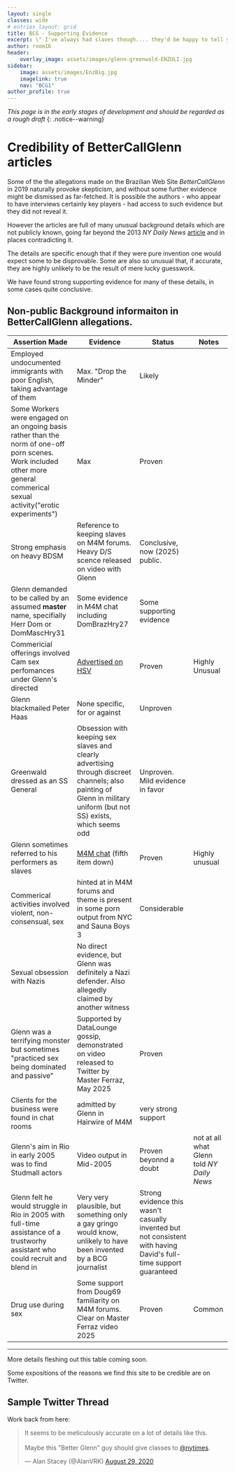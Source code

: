 ```yaml
---
layout: single
classes: wide
# entries_layout: grid
title: BCG - Supporting Evidence
excerpt: \" I've always had slaves though.... they'd be happy to tell you what a privilege it is to serve and worship me and be trained. I dominate to transform. \"<br>  - _DomEscort31NYC aka Glenn_
author: room16
header:
    overlay_image: assets/images/glenn-greenwald-ENZULI.jpg
sidebar:
    image: assets/images/EnzBig.jpg
    imagelink: true
    nav: "BCG1"
author_profile: true
---
```


_This page is in the early stages of development and should be regarded as a rough draft_
{: .notice--warning}

# Credibility of BetterCallGlenn articles

Some of the the allegations made on the Brazilian Web Site _BetterCallGlenn_ in 2019 naturally provoke skepticism, and without some further evidence might be dismissed as far-fetched. It is possible the authors - who appear to have interviews certainly key players - had access to such evidence but they did not reveal it.


However the articles are full of many unusual background details which are not publicly known, going far beyond the 2013   _NY Daily News_ [article](/sobstack/) and in places contradicting it.

The details are specific enough that if they were pure invention one would expect some to be disprovable. Some are also so unusual that, if accurate, they are highly unlikely to be the result of mere lucky guesswork.

We have found strong supporting evidence for many of these details, in some cases quite conclusive.


## Non-public Background informaiton in BetterCallGlenn allegations.



| Assertion Made | Evidence | Status | Notes |
| --- | --- | --- | --- |
| Employed undocumented immigrants  with poor English, taking advantage of them | Max. "Drop the Minder" | Likely |  |
| Some Workers were engaged on an ongoing basis rather than the norm of one-off porn scenes. Work included other more general commerical sexual activity(\"erotic experiments\") | Max | Proven |  |
| Strong emphasis on heavy BDSM | Reference to keeping slaves on M4M forums. Heavy D/S scence released on video with Glenn | Conclusive, now (2025) public. | |
| Glenn demanded to be called by an assumed **master** name, specifially Herr Dom or DomMascHry31 | Some evidence in M4M chat including DomBrazHry27 | Some supporting evidence | |
| Commericial offerings involved Cam sex perfomances under Glenn's directed | [Advertised on HSV](/assets/images/TuckerChat.png) | Proven | Highly Unusual |
| Glenn blackmailed Peter Haas | None specific, for or against | Unproven | |
| Greenwald dressed as an SS General | Obsession with keeping sex slaves and clearly advertising through discreet channels; also painting of Glenn in military uniform (but not SS) exists, which seems odd | Unproven. Mild evidence in favor |  |
| Glenn sometimes referred to his performers as slaves | [M4M chat](https://www.companyofmen.org/topic/3656-hairy-athlete-types/) (fifth item down) | Proven | Highly unusual |
| Commerical activities involved violent, non-consensual, sex | hinted at in M4M forums  and theme is present in some porn output from NYC and Sauna Boys 3 | Considerable | |
| Sexual obsession with Nazis | No direct evidence, but Glenn was definitely a Nazi defender. Also allegedly claimed by another witness |
| Glenn was a terrifying monster but sometimes \"practiced sex being dominated and passive\" |  Supported by DataLounge gossip, demonstrated on video released to Twitter by Master Ferraz, May 2025 | Proven |  |
| Clients for the business were found in chat rooms | admitted by Glenn in Hairwire of M4M | very strong support | |
| Glenn's aim in Rio in early 2005 was to find Studmall actors | Video output in Mid-2005 | Proven beyonnd a doubt | not at all what Glenn told _NY Daily News_ |
| Glenn felt he would struggle in Rio in 2005 with full-time assistance of a trustworhy assistant who could recruit and blend in | Very very plausible, but something only a gay gringo would know, unlikely to have been invented by a BCG journalist | Strong evidence this wasn't casually invented but not consistent with having David's full-time support guaranteed | |
| Drug use during sex | Some support from Doug69 familiarity on M4M forums. Clear on Master Ferraz video 2025 | Proven | Common |


---




More details fleshing out this table coming soon.





Some expositions of the reasons we find this site to be credible are on Twitter.


## Sample Twitter Thread

Work back from here:

<blockquote class="twitter-tweet"><p lang="en" dir="ltr">It seems to be meticulously accurate on a lot of details like this. <br><br>Maybe this &quot;Better Glenn&quot; guy should give classes to <a href="https://twitter.com/nytimes?ref_src=twsrc%5Etfw">@nytimes</a>.</p>&mdash; Alan Stacey (@AlanVRK) <a href="https://twitter.com/AlanVRK/status/1299838340397699072?ref_src=twsrc%5Etfw">August 29, 2020</a></blockquote> <script async src="https://platform.twitter.com/widgets.js" charset="utf-8"></script>